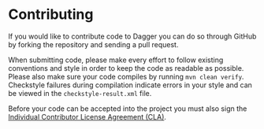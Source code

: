 Contributing
============

If you would like to contribute code to Dagger you can do so through GitHub by
forking the repository and sending a pull request.

When submitting code, please make every effort to follow existing conventions
and style in order to keep the code as readable as possible. Please also make
sure your code compiles by running `mvn clean verify`. Checkstyle failures
during compilation indicate errors in your style and can be viewed in the
`checkstyle-result.xml` file.

Before your code can be accepted into the project you must also sign the
[Individual Contributor License Agreement (CLA)][1].


 [1]: https://spreadsheets.google.com/spreadsheet/viewform?formkey=dDViT2xzUHAwRkI3X3k5Z0lQM091OGc6MQ&ndplr=1
